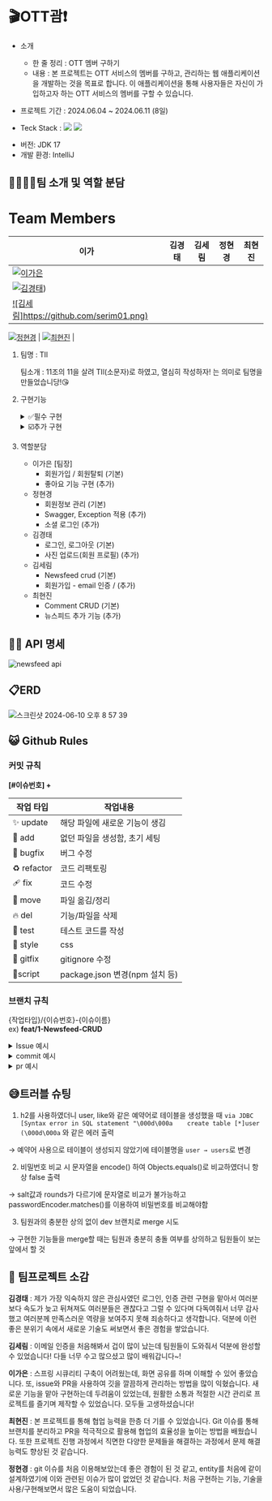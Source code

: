# 🎬**OTT괌**❗️
- 소개
    - 한 줄 정리 : OTT 멤버 구하기
    - 내용 :  본 프로젝트는 OTT 서비스의 멤버를 구하고, 관리하는 웹 애플리케이션을 개발하는 것을 목표로 합니다. 이 애플리케이션을 통해 사용자들은 자신이 가입하고자 하는 OTT 서비스의 멤버를 구할 수 있습니다.

- 프로젝트 기간 : 2024.06.04 ~ 2024.06.11 (8일)
- Teck Stack :  <img src="https://img.shields.io/badge/Java-007396?style=flat-square&logo=Java&logoColor=white"> <img src="https://img.shields.io/badge/Spring-6DB33F?style=flat-square&logo=Spring&logoColor=white"/>
* 버전: JDK 17
* 개발 환경: IntelliJ

## 👨‍👩‍👧‍👦팀 소개 및 역할 분담

# Team Members

| 이가                         | 김경태                         | 김세림                         | 정현경                         | 최현진                         |
|-------------------------------|-------------------------------|-------------------------------|-------------------------------|-------------------------------|
| [![이가은](https://github.com/GaEun1216.png)](https://github.com/GaEun1216) |
[![김경태](https://github.com/kyungtae42.png)](https://github.com/kyungtae42)) |
[![김세림]https://github.com/serim01.png)](https://github.com/serim01) | 
[![정현경](https://github.com/hyun1202.png)](https://github.com/hyun1202) 
| [![최현진](https://github.com/HyeonjinChoi.png)](https://github.com/HyeonjinChoi) |


1. 팀명 : TIl
    
    팀소개 : 11조의 11을 살려 TIl(소문자)로 하였고, 열심히 작성하자! 는 의미로 팀명을 만들었습니당!😘
    
2. 구현기능
   <details>
     <summary>✅필수 구현</summary> 
        - 사용자 인증 기능: 회원가입, 회원탈퇴, 로그인, 로그아웃<br>
        - 프로필 관리 기능: 프로필 조회, 프로필 수정<br>
        - 뉴스피드 게시물 CRUD 기능
     </details>
     
     <details>
    <summary>☑️추가 구현</summary>
        - 뉴스피드 추가구현: 페이지네이션, 정렬, 기간별 검색<br>
        - 댓글 CRUD<br>
        - 이메일 인증<br>
        - 게시글, 댓글 좋아요 기능<br>
        - swagger 적용<br>
        - 소셜 로그인<br>
        - 사진 업로드
    </details>
3. 역할분담
    - 이가은 [팀장]
        - 회원가입 / 회원탈퇴 (기본)
        - 좋아요 기능 구현 (추가)
    - 정현경
        - 회원정보 관리 (기본)
        - Swagger, Exception 적용 (추가)
        - 소셜 로그인  (추가)
    - 김경태
        - 로그인, 로그아웃 (기본)
        - 사진 업로드(회원 프로필) (추가)
    - 김세림
        - Newsfeed crud (기본)
        - 회원가입 - email 인증 / (추가)
    - 최현진
        - Comment CRUD (기본)
        - 뉴스피드 추가 기능 (추가)
## ✍🏻 API 명세
![newsfeed api](https://github.com/kyungtae42/newsfeed/assets/50200959/0350344b-ef60-47f0-8425-6cc396da4fba)

## 📋ERD
![스크린샷 2024-06-10 오후 8 57 39](https://github.com/kyungtae42/newsfeed/assets/50200959/ba8f0b4a-0e7a-43e3-ad9a-f29e347e100e)

## 😺 Github Rules
### 커밋 규칙

**[#이슈번호] +**

| 작업 타입 | 작업내용 |
| --- | --- |
| ✨ update   | 해당 파일에 새로운 기능이 생김 |
| 🎉 add | 없던 파일을 생성함, 초기 세팅 |
| 🐛 bugfix | 버그 수정 |
| ♻️ refactor | 코드 리팩토링 |
| 🩹 fix | 코드 수정 |
| 🚚 move | 파일 옮김/정리 |
| 🔥 del | 기능/파일을 삭제 |
| 🍻 test | 테스트 코드를 작성 |
| 💄 style | css |
| 🙈 gitfix | gitignore 수정 |
| 🔨script | package.json 변경(npm 설치 등) |

### 브랜치 규칙
{작업타입}/{이슈번호}-{이슈이름}<br>
ex) **feat/1-Newsfeed-CRUD**

<details>
  <summary>Issue 예시</summary>

  ![Untitled](https://github.com/kyungtae42/newsfeed/assets/50200959/718d9d89-8bbd-4691-8e20-d1f31bc0293a)

  ![image](https://github.com/kyungtae42/newsfeed/assets/50200959/b7ad75e1-cbb2-462d-bfec-92837f6a77c0)

</details>

<details>
  <summary>commit 예시</summary>
  
![Untitled (1)](https://github.com/kyungtae42/newsfeed/assets/50200959/9b10ce42-e247-4ac0-ad1d-9ee00cf9b961)
</details>
<details>
<summary>pr 예시</summary>
  ![image](https://github.com/kyungtae42/newsfeed/assets/50200959/a696d775-5535-45ed-acee-b8348e6fd177)
</details>

## 😅트러블 슈팅
1. h2를 사용하였더니 user, like와 같은 예약어로 테이블을 생성했을 때 `via JDBC [Syntax error in SQL statement "\000d\000a    create table [*]user (\000d\000a` 와 같은 에러 출력

→ 예약어 사용으로 테이블이 생성되지 않았기에 테이블명을 `user → users`로 변경

2. 비밀번호 비교 시 문자열을 encode() 하여 Objects.equals()로 비교하였더니 항상 false 출력

→ salt값과 rounds가 다르기에 문자열로 비교가 불가능하고 passwordEncoder.matches()를 이용하여 비밀번호를 비교해야함

3. 팀원과의 충분한 상의 없이 dev 브랜치로 merge 시도

→ 구현한 기능들을 merge할 때는 팀원과 충분히 충돌 여부를 상의하고 팀원들이 보는 앞에서 할 것

## 🤗 팀프로젝트 소감
**김경태** : 제가 가장 익숙하지 않은 관심사였던 로그인, 인증 관련 구현을 맡아서 여러분보다 속도가 늦고 뒤쳐져도 여러분들은 괜찮다고 그럴 수 있다며 다독여줘서 너무 감사했고 여러분께 만족스러운 역량을 보여주지 못해 죄송하다고 생각합니다. 덕분에 이런 좋은 분위기 속에서 새로운 기술도 써보면서 좋은 경험을 쌓았습니다.

**김세림** : 이메일 인증을 처음해봐서 겁이 많이 났는데 팀원들이 도와줘서 덕분에 완성할 수 있었습니다! 다들 너무 수고 많으셨고 많이 배워갑니다~!

**이가은** : 스프링 시큐리티 구축이 어려웠는데, 화면 공유를 하며 이해할 수 있어 좋았습니다. 또, issue와 PR을 사용하여 깃을 깔끔하게 관리하는 방법을 많이 익혔습니다. 새로운 기능을 맡아 구현하는데 두려움이 있었는데, 원활한 소통과 적절한 시간 관리로 프로젝트를 즐기며 제작할 수 있었습니다. 모두들 고생하셨습니다!

**최현진** : 본 프로젝트를 통해 협업 능력을 한층 더 기를 수 있었습니다. Git 이슈를 통해 브랜치를 분리하고 PR을 적극적으로 활용해 협업의 효율성을 높이는 방법을 배웠습니다. 또한 프로젝트 진행 과정에서 직면한 다양한 문제들을 해결하는 과정에서 문제 해결 능력도 향상된 것 같습니다.

**정현경** : git 이슈를 처음 이용해보았는데 좋은 경험이 된 것 같고, entity를 처음에 같이 설계하였기에 이와 관련된 이슈가 많이 없었던 것 같습니다. 처음 구현하는 기능, 기술을 사용/구현해보면서 많은 도움이 되었습니다.


